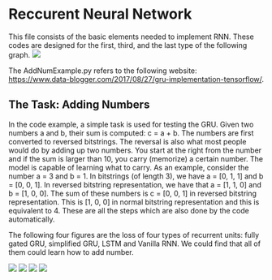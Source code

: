 # Reccurent Neural Network
This file consists of the basic elements needed to implement RNN.
These codes are designed for the first, third, and the last type of the following graph.
![](https://github.com/randysuen1991/Recurrent-Neural-Network/blob/master/figures/different_type.jpg)

The AddNumExample.py refers to the following website:<br>
https://www.data-blogger.com/2017/08/27/gru-implementation-tensorflow/.



## The Task: Adding Numbers

In the code example, a simple task is used for testing the GRU. Given two numbers a and b, their sum is computed: c = a + b. The numbers are first converted to reversed bitstrings. The reversal is also what most people would do by adding up two numbers. You start at the right from the number and if the sum is larger than  10, you carry (memorize) a certain number. The model is capable of learning what to carry. As an example, consider the number a = 3 and b = 1. In bitstrings (of length 3), we have a = [0, 1, 1] and b = [0, 0, 1]. In reversed bitstring representation, we have that a = [1, 1, 0] and b = [1, 0, 0]. The sum of these numbers is c = [0, 0, 1] in reversed bitstring representation. This is [1, 0, 0] in normal bitstring representation and this is equivalent to 4. These are all the steps which are also done by the code automatically.

The following four figures are the loss of four types of recurrent units: fully gated GRU, simplified GRU, LSTM and Vanilla RNN. We could find that all of them could learn how to add number.

![](https://github.com/randysuen1991/Recurrent-Neural-Network/blob/master/figures/full.png)
![](https://github.com/randysuen1991/Recurrent-Neural-Network/blob/master/figures/part.png)
![](https://github.com/randysuen1991/Recurrent-Neural-Network/blob/master/figures/lstm.png)
![](https://github.com/randysuen1991/Recurrent-Neural-Network/blob/master/figures/vanilla.png)
